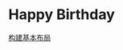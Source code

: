 # Happy Birthday

[构建基本布局](https://developer.android.google.cn/courses/pathways/android-basics-compose-unit-1-pathway-3?hl=zh-cn)